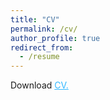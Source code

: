 ```yaml
---
title: "CV"
permalink: /cv/
author_profile: true
redirect_from:
  - /resume
---
```



  Download <a href="https://drive.google.com/file/d/1KuljDoZGbJcLObVedaBzGZ4qOir40VFC/view?usp=sharing" target="_blank" style="color:#33b8ff;">CV.

